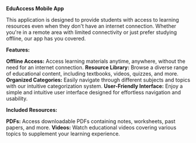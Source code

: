 **EduAccess Mobile App**

This application is designed to provide students with access to learning resources even when they don't have an internet connection. Whether you're in a remote area with limited connectivity or just prefer studying offline, our app has you covered.

**Features:**

**Offline Access:** Access learning materials anytime, anywhere, without the need for an internet connection.
**Resource Library:** Browse a diverse range of educational content, including textbooks, videos, quizzes, and more.
**Organized Categories:** Easily navigate through different subjects and topics with our intuitive categorization system.
**User-Friendly Interface:** Enjoy a simple and intuitive user interface designed for effortless navigation and usability.

**Included Resources:**

**PDFs:** Access downloadable PDFs containing notes, worksheets, past papers, and more.
**Videos:** Watch educational videos covering various topics to supplement your learning experience.
